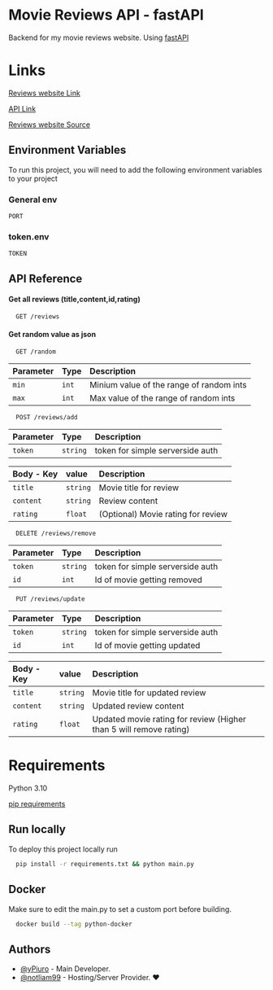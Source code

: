 
# Movie Reviews API - fastAPI
Backend for my movie reviews website. Using [fastAPI](https://fastapi.tiangolo.com/)
# Links

[Reviews website Link](https://movies.piuroprauxy.ml/)

[API Link](https://api.piuroprauxy.ml/) 

[Reviews website Source](https://github.com/yPiuro/moviereviews)

## Environment Variables

To run this project, you will need to add the following environment variables to your project

### General env

`PORT`

### token.env

`TOKEN`

## API Reference

#### Get all reviews (title,content,id,rating)

```http
  GET /reviews
```

#### Get random value as json

```http
  GET /random
```

| Parameter | Type     | Description                       |
| :-------- | :------- | :-------------------------------- |
| `min`      | `int` | Minium value of the range of random ints |
| `max`      | `int` | Max value of the range of random ints |

```http
  POST /reviews/add
```

| Parameter | Type     | Description                       |
| :-------- | :------- | :-------------------------------- |
| `token`      | `string` | token for simple serverside auth |

| Body - Key | value    | Description                       |
| :-------- | :------- | :-------------------------------- |
| `title`      | `string` | Movie title for review |
| `content`      | `string` | Review content |
| `rating`      | `float` | (Optional) Movie rating for review |

```http
  DELETE /reviews/remove
```

| Parameter | Type     | Description                       |
| :-------- | :------- | :-------------------------------- |
| `token`      | `string` | token for simple serverside auth |
| `id`      | `int` | Id of movie getting removed |


```http
  PUT /reviews/update
```

| Parameter | Type     | Description                       |
| :-------- | :------- | :-------------------------------- |
| `token`      | `string` | token for simple serverside auth |
| `id`      | `int` | Id of movie getting updated |

| Body - Key | value    | Description                       |
| :-------- | :------- | :-------------------------------- |
| `title`      | `string` | Movie title for updated review |
| `content`      | `string` | Updated review content |
| `rating`      | `float` | Updated movie rating for review (Higher than 5 will remove rating) |

# Requirements

Python 3.10

[pip requirements](https://raw.githubusercontent.com/yPiuro/moviesapi/main/requirements.txt)

## Run locally

To deploy this project locally run

```bash
  pip install -r requirements.txt && python main.py
```

## Docker

Make sure to edit the main.py to set a custom port before building.

```bash
  docker build --tag python-docker
```

## Authors

- [@yPiuro](https://www.github.com/octokatherine) - Main Developer.
- [@notliam99](https://github.com/Notliam99) - Hosting/Server Provider. ♥